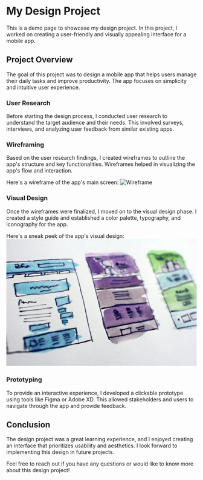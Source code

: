 # My Design Project

This is a demo page to showcase my design project. In this project, I worked on creating a user-friendly and visually appealing interface for a mobile app.

## Project Overview

The goal of this project was to design a mobile app that helps users manage their daily tasks and improve productivity. The app focuses on simplicity and intuitive user experience.

### User Research

Before starting the design process, I conducted user research to understand the target audience and their needs. This involved surveys, interviews, and analyzing user feedback from similar existing apps.

### Wireframing

Based on the user research findings, I created wireframes to outline the app's structure and key functionalities. Wireframes helped in visualizing the app's flow and interaction.

Here's a wireframe of the app's main screen:
![Wireframe](https://via.placeholder.com/500x300)

### Visual Design

Once the wireframes were finalized, I moved on to the visual design phase. I created a style guide and established a color palette, typography, and iconography for the app.

Here's a sneak peek of the app's visual design:
![Visual Design](/images/hal-gatewood-mocks.jpg)

### Prototyping

To provide an interactive experience, I developed a clickable prototype using tools like Figma or Adobe XD. This allowed stakeholders and users to navigate through the app and provide feedback.

## Conclusion

The design project was a great learning experience, and I enjoyed creating an interface that prioritizes usability and aesthetics. I look forward to implementing this design in future projects.

Feel free to reach out if you have any questions or would like to know more about this design project!
